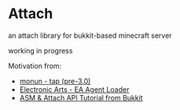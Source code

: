 # Attach

an attach library for bukkit-based minecraft server

working in progress

Motivation from:

 - [monun - tap (pre-3.0)](https://github.com/monun/tap)
 - [Electronic Arts - EA Agent Loader](https://github.com/electronicarts/ea-agent-loader)
 - [ASM & Attach API Tutorial from Bukkit](https://bukkit.org/threads/tutorial-extreme-beyond-reflection-asm-replacing-loaded-classes.99376/)